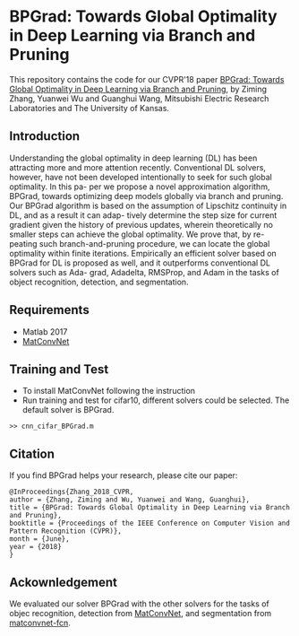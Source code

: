 # BPGrad: Towards Global Optimality in Deep Learning via Branch and Pruning
This repository contains the code for our CVPR'18 paper [BPGrad: Towards Global Optimality in Deep Learning via Branch and Pruning](https://openaccess.thecvf.com/content_cvpr_2018/papers/Zhang_BPGrad_Towards_Global_CVPR_2018_paper.pdf), by Ziming Zhang, Yuanwei Wu and Guanghui Wang, Mitsubishi Electric Research Laboratories and The University of Kansas.

## Introduction
Understanding the global optimality in deep learning (DL) has been attracting more and more attention recently. Conventional DL solvers, however, have not been developed intentionally to seek for such global optimality. In this pa- per we propose a novel approximation algorithm, BPGrad, towards optimizing deep models globally via branch and pruning. Our BPGrad algorithm is based on the assumption of Lipschitz continuity in DL, and as a result it can adap- tively determine the step size for current gradient given the history of previous updates, wherein theoretically no smaller steps can achieve the global optimality. We prove that, by re- peating such branch-and-pruning procedure, we can locate the global optimality within finite iterations. Empirically an efficient solver based on BPGrad for DL is proposed as well, and it outperforms conventional DL solvers such as Ada- grad, Adadelta, RMSProp, and Adam in the tasks of object recognition, detection, and segmentation.

## Requirements
- Matlab 2017
- [MatConvNet](https://github.com/vlfeat/matconvnet)

## Training and Test
- To install MatConvNet following the instruction
- Run training and test for cifar10, different solvers could be selected. The default solver is BPGrad.
```
>> cnn_cifar_BPGrad.m
```


## Citation
If you find BPGrad helps your research, please cite our paper:
```
@InProceedings{Zhang_2018_CVPR,
author = {Zhang, Ziming and Wu, Yuanwei and Wang, Guanghui},
title = {BPGrad: Towards Global Optimality in Deep Learning via Branch and Pruning},
booktitle = {Proceedings of the IEEE Conference on Computer Vision and Pattern Recognition (CVPR)},
month = {June},
year = {2018}
}
```

## Ackownledgement
We evaluated our solver BPGrad with the other solvers for the tasks of objec recognition, detection from [MatConvNet](https://github.com/vlfeat/matconvnet), and segmentation from [matconvnet-fcn](https://github.com/vlfeat/matconvnet-fcn).
